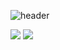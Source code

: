 ![header](https://capsule-render.vercel.app/api?type=waving&color=auto&height=260&section=header&text=Benjamin%20Vignot&fontSize=90&animation=fadeIn&fontAlignY=38&desc=Welcome%20on%20my%20GitHub!&descAlignY=58&descAlign=76.5)

![](https://raw.githubusercontent.com/benv547/github-stats/master/generated/overview.svg#gh-light-mode-only)
![](https://raw.githubusercontent.com/benv547/github-stats/master/generated/languages.svg#gh-light-mode-only)
